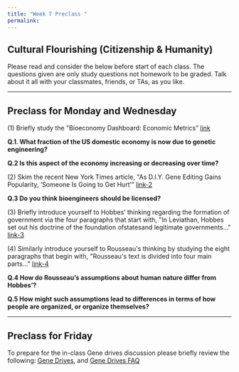 ```yaml
---
title: "Week 7 Preclass "
permalink: 
---
```



## Cultural Flourishing (Citizenship & Humanity)

Please read and consider the below before start of each class.
The questions given are only study questions not homework to be graded.
Talk about it all with your classmates, friends, or TAs, as you like.

_______________________________________________________________________

## Preclass for Monday and Wednesday

(1) Briefly study the "Bioeconomy Dashboard: Economic Metrics” [link](http://www.bioeconomycapital.com/bioeconomy-dashboard/)

**Q.1. What fraction of the US domestic economy is now due to genetic engineering?** 

**Q.2 Is this aspect of the economy increasing or decreasing over time?**

(2) Skim the recent New York Times article, "As D.I.Y. Gene Editing Gains Popularity, ‘Someone Is Going to Get Hurt’”
[link-2](https://www.nytimes.com/2018/05/14/science/biohackers-gene-editing-virus.html)

**Q.3 Do you think bioengineers should be licensed?**

(3) Briefly introduce yourself to Hobbes’ thinking regarding the formation of government via the four 
paragraphs that start with, "In Leviathan, Hobbes set out his 
doctrine of the foundation ofstatesand legitimate governments..." [link-3](https://en.wikipedia.org/wiki/Thomas_Hobbes#Leviathan)

(4) Similarly introduce yourself to Rousseau's thinking by studying the eight paragraphs that begin with, 
"Rousseau's text is divided into four main parts..." [link-4](https://en.wikipedia.org/wiki/Discourse_on_Inequality#Argument)

**Q.4 How do Rousseau’s assumptions about human nature differ from Hobbes’?** 

**Q.5 How might such assumptions lead to differences in terms of how people are organized, or organize themselves?**
_______________________________________________________________________

## Preclass for Friday

To prepare for the in-class Gene drives discussion please briefly review the following: 
[Gene Drives](https://wyss.harvard.edu/media-post/crispr-cas9-gene-drives/), and
[Gene Drives FAQ](https://wyss.harvard.edu/faqs-gene-drives/)
